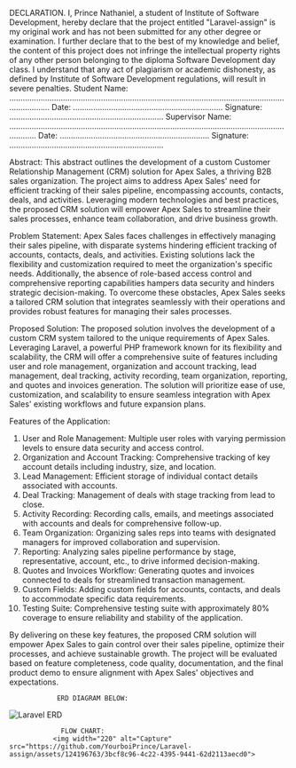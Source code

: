 DECLARATION.
I, Prince Nathaniel, a student of Institute of Software Development, hereby declare that the
project entitled "Laravel-assign" is my original work and has not been submitted for any other
degree or examination.
I further declare that to the best of my knowledge and belief, the content of this project does
not infringe the intellectual property rights of any other person belonging to the diploma
Software Development day class.
I understand that any act of plagiarism or academic dishonesty, as defined by Institute of
Software Development regulations, will result in severe penalties.
Student Name: ……………………………………………………………………………………………………………………………
Date: …………………………………………………………. Signature: ……………………………………………………………
Supervisor Name: ………………………………………………………………………………………………………………………
Date: …………………………………………………………. Signature: ……………………………………………………………


Abstract:
This abstract outlines the development of a custom Customer Relationship Management (CRM) solution for Apex Sales, a thriving B2B sales organization. The project aims to address Apex Sales' need for efficient tracking of their sales pipeline, encompassing accounts, contacts, deals, and activities. Leveraging modern technologies and best practices, the proposed CRM solution will empower Apex Sales to streamline their sales processes, enhance team collaboration, and drive business growth.

Problem Statement:
Apex Sales faces challenges in effectively managing their sales pipeline, with disparate systems hindering efficient tracking of accounts, contacts, deals, and activities. Existing solutions lack the flexibility and customization required to meet the organization's specific needs. Additionally, the absence of role-based access control and comprehensive reporting capabilities hampers data security and hinders strategic decision-making. To overcome these obstacles, Apex Sales seeks a tailored CRM solution that integrates seamlessly with their operations and provides robust features for managing their sales processes.

Proposed Solution:
The proposed solution involves the development of a custom CRM system tailored to the unique requirements of Apex Sales. Leveraging Laravel, a powerful PHP framework known for its flexibility and scalability, the CRM will offer a comprehensive suite of features including user and role management, organization and account tracking, lead management, deal tracking, activity recording, team organization, reporting, and quotes and invoices generation. The solution will prioritize ease of use, customization, and scalability to ensure seamless integration with Apex Sales' existing workflows and future expansion plans.

Features of the Application:

1) User and Role Management: Multiple user roles with varying permission levels to ensure data security and access control.
2) Organization and Account Tracking: Comprehensive tracking of key account details including industry, size, and location.
3) Lead Management: Efficient storage of individual contact details associated with accounts.
4) Deal Tracking: Management of deals with stage tracking from lead to close.
5) Activity Recording: Recording calls, emails, and meetings associated with accounts and deals for comprehensive follow-up.
6) Team Organization: Organizing sales reps into teams with designated managers for improved collaboration and supervision.
7) Reporting: Analyzing sales pipeline performance by stage, representative, account, etc., to drive informed decision-making.
8) Quotes and Invoices Workflow: Generating quotes and invoices connected to deals for streamlined transaction management.
9) Custom Fields: Adding custom fields for accounts, contacts, and deals to accommodate specific data requirements.
10) Testing Suite: Comprehensive testing suite with approximately 80% coverage to ensure reliability and stability of the application.

By delivering on these key features, the proposed CRM solution will empower Apex Sales to gain control over their sales pipeline, optimize their processes, and achieve sustainable growth. The project will be evaluated based on feature completeness, code quality, documentation, and the final product demo to ensure alignment with Apex Sales' objectives and expectations.

                ERD DIAGRAM BELOW:
                
 ![Laravel ERD](https://github.com/YourboiPrince/Laravel-assign/assets/124196763/57ad7884-b2bb-466c-979d-d3bc078c8795)

                 FLOW CHART:
               <img width="220" alt="Capture" src="https://github.com/YourboiPrince/Laravel-assign/assets/124196763/3bcf8c96-4c22-4395-9441-62d2113aecd0">




